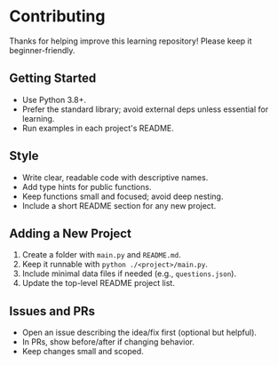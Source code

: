 # Contributing

Thanks for helping improve this learning repository! Please keep it beginner-friendly.

## Getting Started

- Use Python 3.8+.
- Prefer the standard library; avoid external deps unless essential for learning.
- Run examples in each project's README.

## Style

- Write clear, readable code with descriptive names.
- Add type hints for public functions.
- Keep functions small and focused; avoid deep nesting.
- Include a short README section for any new project.

## Adding a New Project

1. Create a folder with `main.py` and `README.md`.
2. Keep it runnable with `python ./<project>/main.py`.
3. Include minimal data files if needed (e.g., `questions.json`).
4. Update the top-level README project list.

## Issues and PRs

- Open an issue describing the idea/fix first (optional but helpful).
- In PRs, show before/after if changing behavior.
- Keep changes small and scoped.
